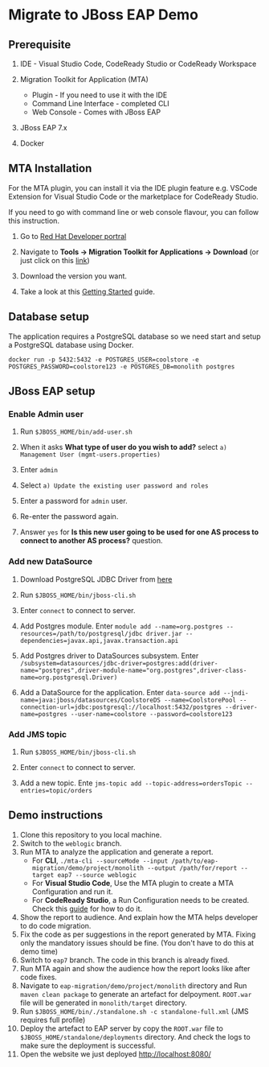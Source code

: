 # Migrate to JBoss EAP Demo

## Prerequisite

1. IDE - Visual Studio Code, CodeReady Studio or CodeReady Workspace
2. Migration Toolkit for Application (MTA)
    * Plugin - If you need to use it with the IDE
    * Command Line Interface - completed CLI
    * Web Console - Comes with JBoss EAP

3. JBoss EAP 7.x
4. Docker

## MTA Installation

For the MTA plugin, you can install it via the IDE plugin feature e.g. VSCode Extension for Visual Studio Code or the marketplace for CodeReady Studio.

If you need to go with command line or web console flavour, you can follow this instruction.

1. Go to [Red Hat Developer portral](https://developers.redhat.com/)

2. Navigate to **Tools -> Migration Toolkit for Applications -> Download** (or just click on this [link](https://developers.redhat.com/products/mta/download))

3. Download the version you want.

4. Take a look at this [Getting Started](https://developers.redhat.com/products/mta/getting-started) guide.

## Database setup

The application requires a PostgreSQL database so we need start and setup a PostgreSQL database using Docker.

`docker run -p 5432:5432 -e POSTGRES_USER=coolstore -e POSTGRES_PASSWORD=coolstore123 -e POSTGRES_DB=monolith postgres`

## JBoss EAP setup

### Enable Admin user

1. Run `$JBOSS_HOME/bin/add-user.sh`

2. When it asks **What type of user do you wish to add?** select `a) Management User (mgmt-users.properties)`

3. Enter `admin`

4. Select `a) Update the existing user password and roles`

5. Enter a password for `admin` user.

6. Re-enter the password again.

7. Answer `yes` for **Is this new user going to be used for one AS process to connect to another AS process?** question.

### Add new DataSource

1. Download PostgreSQL JDBC Driver from [here](https://jdbc.postgresql.org/download.html)

2. Run `$JBOSS_HOME/bin/jboss-cli.sh`

3. Enter `connect` to connect to server.

4. Add Postgres module. Enter `module add --name=org.postgres --resources=/path/to/postgresql/jdbc driver.jar --dependencies=javax.api,javax.transaction.api`

5. Add Postgres driver to DataSources subsystem. Enter `/subsystem=datasources/jdbc-driver=postgres:add(driver-name="postgres",driver-module-name="org.postgres",driver-class-name=org.postgresql.Driver)`

6. Add a DataSource for the application. Enter `data-source add --jndi-name=java:jboss/datasources/CoolstoreDS --name=CoolstorePool --connection-url=jdbc:postgresql://localhost:5432/postgres --driver-name=postgres --user-name=coolstore --password=coolstore123`

### Add JMS topic

1. Run `$JBOSS_HOME/bin/jboss-cli.sh`

2. Enter `connect` to connect to server.

3. Add a new topic. Ente `jms-topic add --topic-address=ordersTopic --entries=topic/orders`

## Demo instructions

1. Clone this repository to you local machine.
2. Switch to the `weblogic` branch.
3. Run MTA to analyze the application and generate a report.
    * For **CLI**, `./mta-cli --sourceMode --input /path/to/eap-migration/demo/project/monolith --output /path/for/report --target eap7 --source weblogic`
    * For **Visual Studio Code**, Use the MTA plugin to create a MTA Configuration and run it.
    * For **CodeReady Studio**, a Run Configuration needs to be created. Check this [guide](https://access.redhat.com/documentation/en-us/migration_toolkit_for_applications/5.1/html/ide_plugin_guide/index) for how to do it.
4. Show the report to audience. And explain how the MTA helps developer to do code migration.
5. Fix the code as per suggestions in the report generated by MTA. Fixing only the mandatory issues should be fine. (You don't have to do this at demo time)
6. Switch to `eap7` branch. The code in this branch is already fixed.
7. Run MTA again and show the audience how the report looks like after code fixes.
8. Navigate to `eap-migration/demo/project/monolith` directory and Run `maven clean package` to generate an artefact for delpoyment. `ROOT.war` file will be generated in `monolith/target` directory.
9. Run `$JBOSS_HOME/bin/./standalone.sh -c standalone-full.xml` (JMS requires full profile)
10. Deploy the artefact to EAP server by copy the `ROOT.war` file to `$JBOSS_HOME/standalone/deployments` directory. And check the logs to make sure the deployment is successful.
11. Open the website we just deployed <http://localhost:8080/>
